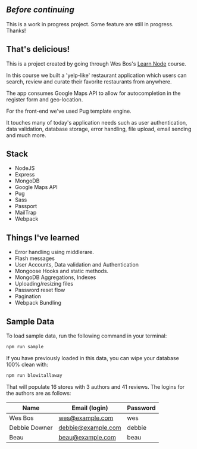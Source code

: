 ## _Before continuing_
This is a work in progress project. Some feature are still in progress. Thanks!

## That's delicious!
This is a project created by going through Wes Bos's [Learn Node](https://learnnode.com/) course.

In this course we built a 'yelp-like' restaurant application which users can search, review and curate their favorite restaurants from anywhere. 

The app consumes Google Maps API to allow for autocompletion in the register form and geo-location.

For the front-end we've used Pug template engine.

It touches many of today's application needs such as user authentication, data validation, database storage, error handling, file upload, email sending and much more.

## Stack

- NodeJS
- Express
- MongoDB
- Google Maps API
- Pug
- Sass
- Passport
- MailTrap
- Webpack

## Things I've learned
- Error handling using middlerare.
- Flash messages
- User Accounts, Data validation and Authentication
- Mongoose Hooks and static methods.
- MongoDB Aggregations, Indexes
- Uploading/resizing files
- Password reset flow
- Pagination
- Webpack Bundling

## Sample Data

To load sample data, run the following command in your terminal:

```bash
npm run sample
```

If you have previously loaded in this data, you can wipe your database 100% clean with:

```bash
npm run blowitallaway
```

That will populate 16 stores with 3 authors and 41 reviews. The logins for the authors are as follows:

|Name|Email (login)|Password|
|---|---|---|
|Wes Bos|wes@example.com|wes|
|Debbie Downer|debbie@example.com|debbie|
|Beau|beau@example.com|beau|


